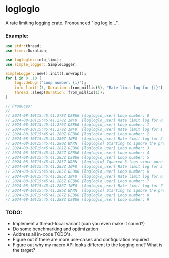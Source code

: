 # logloglo

A rate limiting logging crate. Pronounced "log log lo...".

### Example:
```rust
use std::thread;
use time::Duration;

use logloglo::info_limit;
use simple_logger::SimpleLogger;

SimpleLogger::new().init().unwrap();
for i in 0..10 {
    log::debug!("Loop number: {i}");
    info_limit!(3, Duration::from_millis(5), "Rate limit log for {i}");
    thread::sleep(Duration::from_millis(1));
}

// Produces:
//
// 2024-08-10T15:45:41.278Z DEBUG [logloglo_user] Loop number: 0
// 2024-08-10T15:45:41.278Z INFO  [logloglo_user] Rate limit log for 0
// 2024-08-10T15:45:41.279Z DEBUG [logloglo_user] Loop number: 1
// 2024-08-10T15:45:41.279Z INFO  [logloglo_user] Rate limit log for 1
// 2024-08-10T15:45:41.280Z DEBUG [logloglo_user] Loop number: 2
// 2024-08-10T15:45:41.280Z INFO  [logloglo_user] Rate limit log for 2
// 2024-08-10T15:45:41.280Z WARN  [logloglo] Starting to ignore the previous log for less than 5ms
// 2024-08-10T15:45:41.281Z DEBUG [logloglo_user] Loop number: 3
// 2024-08-10T15:45:41.282Z DEBUG [logloglo_user] Loop number: 4
// 2024-08-10T15:45:41.283Z DEBUG [logloglo_user] Loop number: 5
// 2024-08-10T15:45:41.283Z WARN  [logloglo] Ignored 3 logs since more than 5ms ago. Starting again...
// 2024-08-10T15:45:41.283Z INFO  [logloglo_user] Rate limit log for 5
// 2024-08-10T15:45:41.285Z DEBUG [logloglo_user] Loop number: 6
// 2024-08-10T15:45:41.285Z INFO  [logloglo_user] Rate limit log for 6
// 2024-08-10T15:45:41.286Z DEBUG [logloglo_user] Loop number: 7
// 2024-08-10T15:45:41.286Z INFO  [logloglo_user] Rate limit log for 7
// 2024-08-10T15:45:41.286Z WARN  [logloglo] Starting to ignore the previous log for less than 5ms
// 2024-08-10T15:45:41.287Z DEBUG [logloglo_user] Loop number: 8
// 2024-08-10T15:45:41.288Z DEBUG [logloglo_user] Loop number: 9
```

### TODO:
* Implement a thread-local variant (can you even make it sound?)
* Do some benchmarking and optimization
* Address all in-code TODO's.
* Figure out if there are more use-cases and configuration required
* Figure out why my macro API looks different to the logging one? What is the target?
